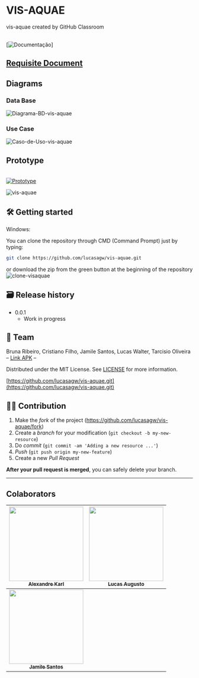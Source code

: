 # VIS-AQUAE
vis-aquae created by GitHub Classroom

<br> [![Documentação](https://i.ibb.co/NyB0Hn1/brasil.png)]

## [Requisite Document](https://docs.google.com/document/d/1vSnOqs6oYxMnJhNvfff6uQ4Gg4PAJYJzV6xjeuFA1Dg/edit?usp=sharing)

## Diagrams 

### Data Base

<img src="https://i.ibb.co/tq58kNk/Diagrama-BD-vis-aquae.png" alt="Diagrama-BD-vis-aquae" border="0">

### Use Case

<img src="https://i.ibb.co/QNdQhvr/Caso-de-Uso-vis-aquae.png" alt="Caso-de-Uso-vis-aquae" border="0">

## Prototype

<br> [![Prototype](https://i.ibb.co/rFXhFGS/telas.gif)](https://www.figma.com/file/j3c69AqyQXRxihzcZdIR7p/Prototype-Project-Mobile?node-id=0%3A1)

<img src="https://i.ibb.co/tqJhGqR/vis-aquae.jpg" alt="vis-aquae" border="0">

## 🛠 Getting started

Windows:

You can clone the repository through CMD (Command Prompt) just by typing:

```sh
git clone https://github.com/lucasagw/vis-aquae.git
```

or download the zip from the green button at the beginning of the repository
<img src="https://i.ibb.co/jgJvbMt/clone-visaquae.jpg" alt="clone-visaquae" border="0">







## 🗃 Release history

- 0.0.1
  - Work in progress

## 📝 Team

Bruna Ribeiro, Cristiano Filho, Jamile Santos, Lucas Walter, Tarcisio Oliveira – [Link APK]() – 

Distributed under the MIT License. See [LICENSE](LICENSE) for more information.

[https://github.com/lucasagw/vis-aquae.git](https://github.com/lucasagw/vis-aquae.git)

## 🧙‍♂️ Contribution

1. Make the _fork_ of the project (<https://github.com/lucasagw/vis-aquae/fork>)
2. Create a _branch_ for your modification (`git checkout -b my-new-resource`)
3. Do _commit_ (`git commit -am 'Adding a new resource ...'`)
4. _Push_ (`git push origin my-new-feature`)
5. Create a new _Pull Request_

**After your pull request is merged**, you can safely delete your branch.

---

## Colaborators
	

[<img src="https://avatars.githubusercontent.com/u/60965153?v=4" width="200px; "/><br><sub><b>Alexandre Karl</b></sub>](https://github.com/alexandrekva) |  [<img src="https://avatars.githubusercontent.com/u/79553621?s=400&v=4" width="200px;"/><br><sub><b>Lucas Augusto</b></sub>](https://github.com/lucasagw) | 	
:---: | ---
[<img src="https://avatars.githubusercontent.com/u/15247079?v=4" width="200px;"/><br><sub><b>Jamile Santos</b></sub>](https://github.com/jamile08) |



